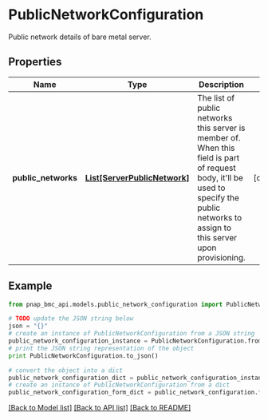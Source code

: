 # PublicNetworkConfiguration

Public network details of bare metal server.

## Properties

Name | Type | Description | Notes
------------ | ------------- | ------------- | -------------
**public_networks** | [**List[ServerPublicNetwork]**](ServerPublicNetwork.md) | The list of public networks this server is member of. When this field is part of request body, it&#39;ll be used to specify the public networks to assign to this server upon provisioning. | [optional] 

## Example

```python
from pnap_bmc_api.models.public_network_configuration import PublicNetworkConfiguration

# TODO update the JSON string below
json = "{}"
# create an instance of PublicNetworkConfiguration from a JSON string
public_network_configuration_instance = PublicNetworkConfiguration.from_json(json)
# print the JSON string representation of the object
print PublicNetworkConfiguration.to_json()

# convert the object into a dict
public_network_configuration_dict = public_network_configuration_instance.to_dict()
# create an instance of PublicNetworkConfiguration from a dict
public_network_configuration_form_dict = public_network_configuration.from_dict(public_network_configuration_dict)
```
[[Back to Model list]](../README.md#documentation-for-models) [[Back to API list]](../README.md#documentation-for-api-endpoints) [[Back to README]](../README.md)


